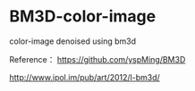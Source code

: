 # BM3D-color-image
 color-image denoised using bm3d

Reference：
https://github.com/yspMing/BM3D

http://www.ipol.im/pub/art/2012/l-bm3d/
